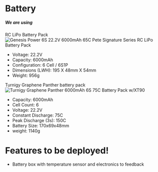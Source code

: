 # Battery
##### We are using
RC LiPo Battery Pack 
![Genesis Power 6S 22.2V 6000mAh 65C Pete Signature Series RC LiPo Battery Pack](https://user-images.githubusercontent.com/34621440/84537759-649d1000-acbe-11ea-97ec-34a9fa4efbd8.png)
 - Voltage: 22.2V
 - Capacity: 6000mAh
 - Configuration: 6 Cell / 6S1P
 - Dimensions (L*W*H): 195 X 48mm X 54mm
 - Weight: 956g

Turnigy Graphene Panther battery pack
![Turnigy Graphene Panther 6000mAh 6S 75C Battery Pack w/XT90](https://user-images.githubusercontent.com/34621440/84537975-c78ea700-acbe-11ea-96aa-c92b86742ca8.png)
 - Capacity: 6000mAh
 - Cell Count: 6
 - Voltage: 22.2V
 - Constant Discharge: 75C
 - Peak Discharge (3s): 150C
 - Battery Size: 170x69x48mm
 - weight: 1140g

# Features to be deployed!
 - Battery box with temperature sensor and electronics to feedback
